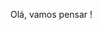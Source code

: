 Olá, vamos pensar !

<!--
**SergioAraujo2009/SergioAraujo2009** is a ✨ _special_ ✨ repository because its `README.md` (this file) appears on your GitHub profile.

Here are some ideas to get you started:
- 🔭 Sobre documentação para quadros elétricos
-->
